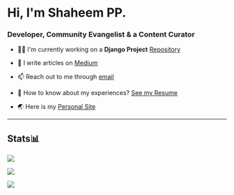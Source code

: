 # Hi, I'm Shaheem PP.


### Developer, Community Evangelist & a Content Curator

- 👨‍💻 I'm currently working on a **Django Project** [Repository](https://github.com/shaheem-pp/share_io)

- 📝 I write articles on [Medium](https://medium.com/@shaheem-pp)

- 📫 Reach out to me through [email](mailto:shanofficial2000@gmail.com)

- 📄 How to know about my experiences? [See my Resume](https://shaheem-pp.web.app/Assets/Others/resume.pdf)

- 🌏 Here is my [Personal Site](https://shaheem-pp.web.app)

-----

## Stats📊

![](https://github-readme-stats.vercel.app/api/top-langs/?username=shaheem-pp&layout=compact&langs_count=10)

![](https://github-readme-stats.vercel.app/api?username=shaheem-pp&show_icons=true&locale=en)

![](https://github-readme-streak-stats.herokuapp.com/?user=shaheem-pp)
